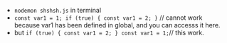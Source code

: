 - `nodemon shshsh.js` in terminal
- `const var1 = 1;
  if (true) {
    const var1 = 2;
  }` // cannot work because var1 has been defined in global, and you can accesss it here.
- but `
  if (true) {
    const var1 = 2;
  }
  const var1 = 1; `// this work. 
